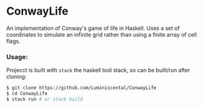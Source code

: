 # ConwayLife

An implementation of Conway's game of life in Haskell. Uses a set of coordinates to simulate an
infinite grid rather than using a finite array of cell flags.

### Usage:

Projecct is built with `stack` the haskell tool stack, so can be built/run after cloning:

```sh
$ git clone https://github.com/Luminiscental/ConwayLife
$ cd ConwayLife
$ stack run # or stack build
```

